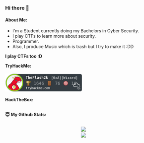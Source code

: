 ### Hi there 👋
#### About Me:
- I'm a Student currently doing my Bachelors in Cyber Security.
- I play CTFs to learn more about security.
- Programmer.
- Also, I produce Music which is trash but I try to make it :DD

<!--
<summary><b>The tools in my arsenal: </summary>
<img src="https://img.shields.io/badge/-Visual%20Studio%20Code-23A9F2?style=flat-square&logo=Visual%20Studio%20Code&logoColor=white"/>
<img src="https://img.shields.io/badge/-Github-181717?style=flat-square&logo=GitHub&logoColor=white"/>
-->
<summary><b>I play CTFs too :D</summary>
<p align="center">
  <summary><b>TryHackMe</b>: </summary>
  <br>
  <img src="assets/thm.png">
</p>
  
<p align="center">
  <summary><b>HackTheBox</b>: </summary>
  <br>
  <script src="https://www.hackthebox.eu/badge/250278"></script>
</p>
  
<summary> 😇 <b>My Github Stats</b>: </summary>
<br>
<p align = "center">
  <img src = "https://github-readme-stats.vercel.app/api?username=theflash2k&show_icons=true&theme=tokyonight&line_height=27">
  <br>
  <img src = "https://github-readme-stats.vercel.app/api/top-langs/?username=theflash2k&hide=css,java,html&theme=tokyonight">
</p>
